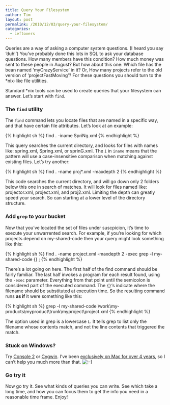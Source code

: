 ```yaml
---
title: Query Your Filesystem
author: Tim
layout: post
permalink: /2010/12/03/query-your-filesystem/
categories:
  - Leftovers
---
```

Queries are a way of asking a computer system questions. (I heard you say &#8216;duh!&#8217;) You&#8217;ve probably done this lots in SQL to ask your database questions. How many members have this condition? How much money was sent to these people in August? But how about this one: Which file has the bean named &#8216;myCrazyService&#8217; in it? Or, How many projects refer to the old version of &#8216;projectFastMoving&#8217;? For these questions you should turn to the *nix-like file utilities.

Standard *nix tools can be used to create queries that your filesystem can answer. Let&#8217;s start with `find`.

### The `find` utility

The `find` command lets you locate files that are named in a specific way, and that have certain file attributes. Let&#8217;s look at an example:

{% highlight sh %}
find . -iname SpriNg.xml
{% endhighlight %}

This query searches the current directory, and looks for files with names like: spring.xml, Spring.xml, or sprinG.xml. The `i` in `iname` means that the pattern will use a case-insensitive comparison when matching against existing files. Let&#8217;s try another:

{% highlight sh %}
find . -name proj*.xml -maxdepth 2
{% endhighlight %}

This code searches the current directory, and will go down only 2 folders below this one in search of matches. It will look for files named like: projector.xml, project.xml, and proj2.xml. Limiting the depth can greatly speed your search. So can starting at a lower level of the directory structure.

<!--more-->

### Add `grep` to your bucket

Now that you&#8217;ve located the set of files under suscpicion, it&#8217;s time to execute your unwarrented search. For example, if you&#8217;re looking for which projects depend on my-shared-code then your query might look something like this:

{% highlight sh %}
find . -name project.xml -maxdepth 2 -exec grep -l my-shared-code {} ;
{% endhighlight %}

There&#8217;s a lot going on here. The first half of the find command should be fairly familiar. The last half invokes a program for each result found, using the `-exec` parameter. Everything from that point until the semicolon is considered part of the executed command. The `{}`&#8216;s indicate where the filename should be substituted at execution time. So the resulting command runs **as if** it were something like this:

{% highlight sh %}
grep -l my-shared-code \work\my-products\myproduct\trunk\myproject\project.xml
{% endhighlight %}

The option used in grep is a lowercase `L`. It tells grep to list only the filename whose contents match, and not the line contents that triggered the match.

### Stuck on Windows?

Try [Console 2][1] or [Cygwin][2]. I&#8217;ve been [exclusively on Mac for over 4 years][3], so I can&#8217;t help you much more than that. <img src="http://timshadel.com/wp-includes/images/smilies/icon_smile.gif" alt=":-)" class="wp-smiley" />

### Go try it

Now go try it. See what kinds of queries you can write. See which take a long time, and how you can focus them to get the info you need in a reasonable time frame. Enjoy!

 [1]: http://sourceforge.net/projects/console/
 [2]: http://www.cygwin.com/
 [3]: http://timshadel.com/2006/11/15/election-results-mac-over-ubuntu-in-a-landslide
